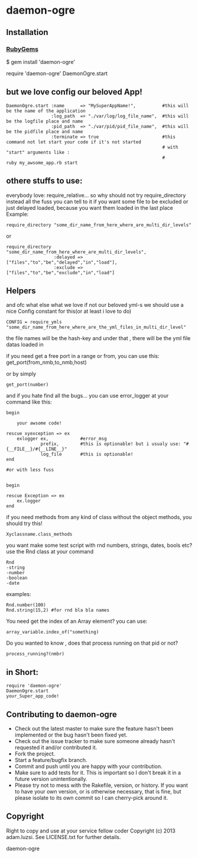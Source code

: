 daemon-ogre
===========

Installation
------------

### [RubyGems](http://rubygems.org/)

$ gem install 'daemon-ogre'


require 'daemon-ogre'
DaemonOgre.start


but we love config our beloved App!
-----------------------------------


    DaemonOgre.start :name      => "MySuperAppName!",          #this will be the name of the application
                     :log_path  => "./var/log/log_file_name",  #this will be the logfile place and name
                     :pid_path  => "./var/pid/pid_file_name",  #this will be the pidfile place and name
                     :terminate => true                        #this command not let start your code if it's not started
                                                               # with "start" arguments like :
                                                               #                  ruby my_awsome_app.rb start


othere stuffs to use:
---------------------
everybody love: require_relative...
so why should not try require_directory instead all the fuss
you can tell to it if you want some file to be excluded or just delayed loaded,
because you want them loaded in the last place
Example:


    require_directory "some_dir_name_from_here_where_are_multi_dir_levels"

or

    require_directory "some_dir_name_from_here_where_are_multi_dir_levels",
                      :delayed => ["files","to","be","delayed","in","load"],
                      :exclude => ["files","to","be","exclude","in","load"]



Helpers
-------

and ofc what else what we love if not our beloved yml-s
we should use a nice Config constant for this(or at least i love to do)

    CONFIG = require_ymls "some_dir_name_from_here_where_are_the_yml_files_in_multi_dir_level"
the file names will be the hash-key and under that , there will be the yml file datas loaded in

if you need get a free port in a range or from, you can use this:
    get_port(from_nmb,to_nmb,host)

or by simply

    get_port(number)


and if you hate find all the bugs... you can use error_logger at your command like this:


    begin

        your awsome code!

    rescue xyexception => ex
        exlogger ex,            #error_msg
                 prefix,        #this is optionable! but i usualy use: "#{__FILE__}/#{__LINE__}"
                 log_file       #this is optionable!
    end
    
    #or with less fuss
    
    
    begin
    
    rescue Exception => ex
        ex.logger
    end
    
    
    


if you need methods from any kind of class without the object methods, you should try this!


    Xyclassname.class_methods


you want make some test script with rnd numbers, strings, dates, bools etc? use the Rnd class at your command


    Rnd
    -string
    -number
    -boolean
    -date


examples:


    Rnd.number(100)
    Rnd.string(15,2) #for rnd bla bla names
    


You need get the index of an Array element? you can use:



    array_variable.index_of("something)


Do you wanted to know , does that process running on that pid or not?



    process_running?(nmbr)




in Short:
---------

    require 'daemon-ogre'
    DaemonOgre.start
    your_Super_app_code!




Contributing to daemon-ogre
---------------------------

* Check out the latest master to make sure the feature hasn't been implemented or the bug hasn't been fixed yet.
* Check out the issue tracker to make sure someone already hasn't requested it and/or contributed it.
* Fork the project.
* Start a feature/bugfix branch.
* Commit and push until you are happy with your contribution.
* Make sure to add tests for it. This is important so I don't break it in a future version unintentionally.
* Please try not to mess with the Rakefile, version, or history. If you want to have your own version, or is otherwise necessary, that is fine, but please isolate to its own commit so I can cherry-pick around it.

Copyright
---------

Right to copy and use at your service fellow coder
Copyright (c) 2013 adam.luzsi. See LICENSE.txt for
further details.


daemon-ogre
